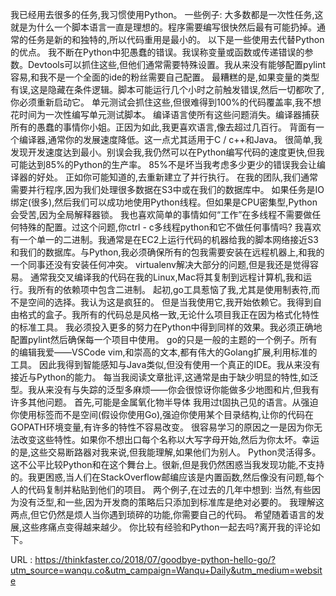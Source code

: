  
 我已经用去很多的任务,我习惯使用Python。 
 一些例子: 
 大多数都是一次性任务,这就是为什么一个脚本语言一直是理想的。程序需要编写很快然后最有可能扔掉。通常的任务是新的和独特的,所以代码重用是最小的。 
 以下是一些使用去代替Python的优点。 
 我不断在Python中犯愚蠢的错误。我误称变量或函数或传递错误的参数。Devtools可以抓住这些,但他们通常需要特殊设置。我从来没有能够配置pylint容易,和我不是一个全面的ide的粉丝需要自己配置。 
 最糟糕的是,如果变量的类型有误,这是隐藏在条件逻辑。脚本可能运行几个小时之前触发错误,然后一切都吹了,你必须重新启动它。 
 单元测试会抓住这些,但很难得到100%的代码覆盖率,我不想花时间为一次性编写单元测试脚本。 
 编译语言使所有这些问题消失。编译器捕获所有的愚蠢的事情你小姐。正因为如此,我更喜欢语言,像去超过几百行。 
 背面有一个编译器,通常你的发展速度降低。这一点尤其适用于C / c++和Java。 
 很简单,我发现开发速度达到最小。别误会我,我仍然可以在Python编写代码的速度更快,但我可能达到85%的Python的生产率。 
 85%不是坏当我考虑多少更少的错误我会让编译器的好处。 
 正如你可能知道的,去重新建立了并行执行。 
 在我的团队,我们通常需要并行程序,因为我们处理很多数据在S3中或在我们的数据库中。 
 如果任务是IO绑定(很多),然后我们可以成功地使用Python线程。但如果是CPU密集型,Python会受苦,因为全局解释器锁。 
 我也喜欢简单的事情如何“工作”在多线程不需要做任何特殊的配置。过这个问题,你ctrl - c多线程python和它不做任何事情吗? 
 我喜欢有一个单一的二进制。我通常是在EC2上运行代码的机器给我的脚本网络接近S3和我们的数据库。与Python,我必须确保所有的包我需要安装在远程机器上,和我的一个同事还没有安装任何冲突。 
 virtualenv解决大部分的问题,但是我还是觉得容易。 
 通常我交叉编译我的代码在我的Linux,Mac将其复制到远程计算机,我和运行。我所有的依赖项中包含二进制。 
 起初,go工具惹恼了我,尤其是使用制表符,而不是空间的选择。我认为这是疯狂的。 
 但是当我使用它,我开始依赖它。我得到自由格式的盒子。我所有的代码总是风格一致,无论什么项目我正在因为格式化特性的标准工具。 
 我必须投入更多的努力在Python中得到同样的效果。我必须正确地配置pylint然后确保每一个项目中使用。 
 go的只是一般的主题的一个例子。所有的编辑我爱——VSCode vim,和崇高的文本,都有伟大的Golang扩展,利用标准的工具。 
 因此我得到智能感知与Java类似,但没有使用一个真正的IDE。我从来没有接近与Python的能力。 
 每当我阅读文章批评,这通常是由于缺少明显的特性,如泛型。我从来没有与失踪的泛型多麻烦——你会很惊讶你能做多少地图和片,但我有许多其他问题。 
 首先,可能是金属氧化物半导体 
 我用过t固执己见的语言。从强迫你使用标签而不是空间(假设你使用Go),强迫你使用某个目录结构,让你的代码在GOPATH环境变量,有许多的特性不容易改变。 
 很容易学习的原因之一是因为你无法改变这些特性。如果你不想出口每个名称以大写字母开始,然后为你太坏。幸运的是,这些交易断路器对我来说,但我能理解,如果他们为别人。 
 Python灵活得多。 
 这不公平比较Python和在这个舞台上。很新,但是我仍然困惑当我发现功能,不支持的。我更困惑,当人们在StackOverflow邮编应该是内置函数,然后像没有问题,每个人的代码复制并粘贴到他们的项目。 
 两个例子,在过去的几年中想到: 
 当然,有些因为没有泛型,和一些,因为开发商的策略后只添加到标准库是绝对必要的。 
 我理解这两点,但它仍然是烦人当你遇到琐碎的功能,你需要自己的代码。 
 希望随着语言的发展,这些疼痛点变得越来越少。 
 你比较有经验和Python一起去吗?离开我的评论如下。 
  
   
  URL : https://thinkfaster.co/2018/07/goodbye-python-hello-go/?utm_source=wanqu.co&utm_campaign=Wanqu+Daily&utm_medium=website